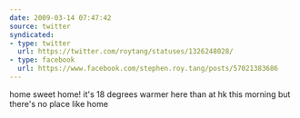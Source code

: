 ```yaml
---
date: 2009-03-14 07:47:42
source: twitter
syndicated:
- type: twitter
  url: https://twitter.com/roytang/statuses/1326248028/
- type: facebook
  url: https://www.facebook.com/stephen.roy.tang/posts/57021383686
---
```


home sweet home! it's 18 degrees warmer here than at hk this morning but there's no place like home